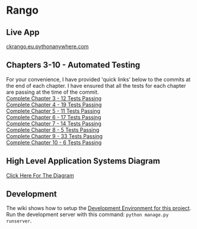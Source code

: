 # Rango

## Live App
[ckrango.eu.pythonanywhere.com](https://ckrango.eu.pythonanywhere.com/)

## Chapters 3-10 - Automated Testing
For your convenience, I have provided 'quick links' below to the commits at the end of each chapter. I have ensured that all the tests for each chapter are passing at the time of the commit.\
[Complete Chapter 3 - 12 Tests Passing](https://github.com/chriskanedev/rango/tree/311eac091a51f8334e96232726c8429335b28872)\
[Complete Chapter 4 - 19 Tests Passing](https://github.com/chriskanedev/rango/tree/e12b6e9848bd9d9589821d0b04b2645f764f6d94)\
[Complete Chapter 5 - 11 Tests Passing](https://github.com/chriskanedev/rango/tree/febd0fa185e21d70b82b6002a898c4ac4dd337a4)\
[Complete Chapter 6 - 17 Tests Passing](https://github.com/chriskanedev/rango/tree/19be185b978fe3db28b70d3f877b26ab6d1ad9a3)\
[Complete Chapter 7 - 14 Tests Passing](https://github.com/chriskanedev/rango/tree/6bfb0c6e068f131afe8554d602d637b0a2afb667)\
[Complete Chapter 8 - 5 Tests Passing](https://github.com/chriskanedev/rango/tree/0c9afb169eec114d31e6e95d5de46127fe6497b4)\
[Complete Chapter 9 - 33 Tests Passing](https://github.com/chriskanedev/rango/tree/23ecf9002eb7ae15acfc10cc4f92b401d4250d12)\
[Complete Chapter 10 - 6 Tests Passing](https://github.com/chriskanedev/rango/tree/4c5e373bf835d1cbb6c5fbc8a792b9191da2113f)

## High Level Application Systems Diagram
[Click Here For The Diagram](https://github.com/chriskanedev/rango/wiki/Application-Systems-Diagram)

## Development
The wiki shows how to setup the [Development Environment for this project](https://github.com/chriskanedev/rango/wiki/Setting-up-the-Development-Environment-for-this-project).\
Run the development server with this command: `python manage.py runserver`.
